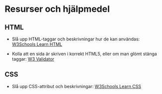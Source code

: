 # Resurser och hjälpmedel

## HTML
* Slå upp HTML-taggar och beskrivningar hur de kan användas:
[W3Schools Learn HTML](http://www.w3schools.com/html/default.asp)

* Kolla att en sida är skriven i korrekt HTML5, eller om man glömt stänga taggar:
[W3 Validator](https://validator.w3.org/)

## CSS
* Slå upp CSS-attribut och beskrivningar:
[W3Schools Learn CSS](http://www.w3schools.com/css/default.asp)
